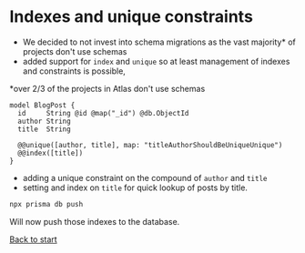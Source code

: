 # Indexes and unique constraints

- We decided to not invest into schema migrations as the vast majority* of projects don't use schemas
- added support for `index` and `unique` so at least management of  indexes and constraints is possible,

*over 2/3 of the projects in Atlas don't use schemas

```tsx
model BlogPost {
  id     String @id @map("_id") @db.ObjectId
  author String
  title  String

  @@unique([author, title], map: "titleAuthorShouldBeUniqueUnique")
  @@index([title])
}
```

- adding a unique constraint on the compound of `author` and `title`
- setting and index on `title` for quick lookup of posts by title.

```bash
npx prisma db push
```

Will now push those indexes to the database.

[Back to start](./01-intro.md)


